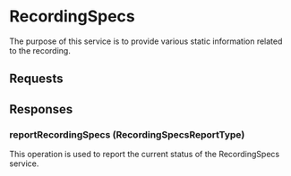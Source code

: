 # RecordingSpecs
The purpose of this service is to provide various static information related to the recording.

## Requests

## Responses
### reportRecordingSpecs (RecordingSpecsReportType)
This operation is used to report the current status of the RecordingSpecs service.
